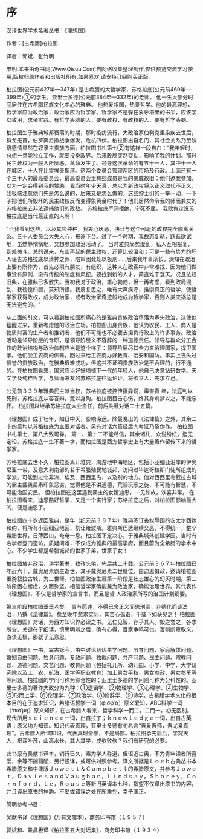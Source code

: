 # 序

汉译世界学术名著丛书：《理想国》 

作者：[古希腊]柏拉图 

译者：郭斌、张竹明 

申明:本书由奇书网(Www.Qisuu.Com)自网络收集整理制作,仅供预览交流学习使用,版权归原作者和出版社所有,如果喜欢,请支持订阅购买正版. 

柏拉图(公元前427年—347年)
是古希腊的大哲学家，苏格拉底(公元前469年—399年)①的学生，亚里士多德(公元前384年—332年)的老师。 
他一生大部分时间居住在古希腊民族文化中心的雅典。 
他热爱祖国，热爱哲学。他的最高理想，哲学家应为政治家，政治家应为哲学家。哲学家不是躲在象牙塔里的书呆，应该学以致用，求诸实践。有哲学头脑的人，要有政权，有政权的人，要有哲学头脑。 

柏拉图生于雅典城邦衰落的时期，那时疫疠流行，大政治家伯利克里染疾去世后，群龙无首，伯罗奔尼撒战争爆发，危机四伏。柏拉图出自名门，其社会关系乃至阶级感情显然在奴隶主贵族方面。柏拉图书札第七②有这样一段自白：“我年轻时，总想一旦能独立工作，就要投身政界。后来政局突然变动，影响了我的计划。那时民主政权为一般人所厌恶，革命发生了。领导这次革命的有五十一人，其中十一人在城区，十人在比雷埃夫斯港。这两个委员会管理两区的市场及行政。上面还有一个三十人的最高委员会，最高委员会里有些成员是我的亲戚故旧；他们邀我参加，以为一定会得到我的赞助。我当时年少天真，总以为新政权将以正义取代不正义，我极端注意他们先是怎么说的，后来又是怎么做的。这些绅士们的一举一动，一下子把他们所毁坏的民主政权反而变得象黄金时代了！他们居然命令我的师而兼友的苏格拉底去非法逮捕他们的政敌。
苏格拉底严词拒绝，宁死不屈。 
我敢肯定说苏格拉底是当代最正直的人啊！ 

“当我看到这些，以及其它种种，我衷心厌恶，决计与这个可耻的政权完全脱离关系。三十人委员会大失人心，被逐下台。过了一个时期，我故态复萌，跃跃欲试地，虽然静悄悄地，又想参加政治活动了。 
当时雅典局势混乱，私人互相报复，到处械斗。总的说来，东山再起的民主政权，还算比较温和；可是一些有势力的坏人诬告苏格拉底以渎神之罪，陪审团竟处以极刑……后来我年事渐长，深知在政治上要有所作为，首先必须有朋友，有组织，这种人在政客中非常难找，因为他们做事没有原则，没有传统的制度和风纪。要找到新的人才，简直难于登天。况且法规旧典，在雅典已多散失。当初我对于政治，雄心勃勃，但一再考虑，看到政局混乱，我徬徨四顾，莫知所措。我反复思之，唯有大声疾呼，推崇真正的哲学，使哲学家获得政权，成为政治家，或者政治家奇迹般地成为哲学家，否则人类灾祸总是无法避免的。“ 

从上面的引文，可以看到柏拉图所痛心的是雅典贵族政治堕落为寡头政治，这使他猛醒过来，重新考虑他的政治立场。柏拉图出身贵族，他认为农民、工人、商人是物质财富的生产者和推销者，他们不可能也不必要去担负行政上的许多事务。政治活动是领导阶层的专职，是领导阶层义不容辞的一种道德责任。领导与群众分工合作的政治结构与政治体制应当是这个样子：领导阶层尽其全力来治理国家，捍卫国家。他们受工农商的供养，回过来给工农商办好教育、治安和国防。事实上丧失过信誉的贵族政治，在雅典很难成功，但这并不证明贵族政治是不合理的，行不通的。在柏拉图看来，国家应当好好培植下一代的年轻人，他自己决意钻研数学、天文学及纯粹哲学，与师而兼友的苏格拉底往返论证，将欲立人，先求立己。 

公元前３３９年雅典民主派当权，苏格拉底被控传播异说，毒害青 
年，法庭判以死刑，苏格拉底从容答辩，竟以身殉。柏拉图目击心伤，终其身魂梦以之，不能忘怀。 
柏拉图以继承苏格拉底大业自任，前后共著对话二十五篇。 

《理想国》成于壮年，如日中天，影响深远。除最晚出的《法律篇》之外，其余二十四篇均以苏格拉底为主要对话者。另有对话六篇经后人考证乃系伪作。 
柏拉图书札第七、第八大致可靠。 
第一、第十二不能尽信，其余诸札，众说纷纭，迄无定论。苏格拉底一生不著一字，而柏拉图是西方哲学史上有大量著作留传下来的哲学家。 

苏格拉底去世不久，柏拉图离开雅典，周游地中海地区，包括小亚细亚沿岸的伊奥尼亚一带，及意大利南部的若干希腊殖民地城邦，访问过毕达哥拉斯门徒所组成的学派。可能到过北非洲、埃及、西西里岛，以及别的地方。他对西西里岛叙拉古城的霸主戴奥尼素印象恶劣，觉得他是不讲道德，荒淫玩乐之徒，不可能有智慧，不可能治国安民。 
但柏拉图在这里遇到霸主的女婿迪恩，一见如故，欢喜非常。 
在柏拉图看来，迪恩酷好哲学，又是一个实行家；苏格拉底之后，对柏拉图影响最大的，便是迪恩了。 

柏拉图四十岁返回雅典，是年（纪元前３８７年）雅典签订丧权辱国的安太尔西达和约，将所有小亚细亚地区，割让给波斯。雅典斯巴达继续交恶，不得统一，整个希腊世界，日薄西山，奄奄一息。柏拉图下定决心，于雅典城外创建学园。当时有名学者登门造访，质疑问难，不仅成为雅典的最高学府，而且蔚为全希腊的学术中心。不少学生都是希腊城邦的世家子弟，世家子女！ 

柏拉图放弃政治，讲学著书，孜孜忘倦，先后共二十载。公元前３６７年柏拉图已年近六十，戴奥尼素霸主逝世，其子戴奥尼素二世继位，由迪恩摄政，邀请柏拉图重游叙拉古城，为二世师。柏拉图政治生涯第一阶段是壮志雄心的幻灭时期。第二阶段困心衡虑，久而弥坚，相信哲学家确能兼为政治家，确能治理世界。其代表作《理想国》，不仅是哲学家的宣言书，而且是哲 
人政治家所写的治国计划纲要。 

第三阶段柏拉图垂垂老矣。 
事与愿违，不得已舍正义而思刑赏，弃德化而谈法治，乃撰《法律篇》。愈至晚年愈求实际，其苦心孤诣，千载下如获见之！ 
柏拉图《理想国》对话，为西方知识界必读之书。见仁见智，存乎其人。毁之誉之，各求所安。关键在于细读，慎思明辨之后，确有心得，百家争鸣可也。否则断章取义，游谈无根，那就了无意思。 

《理想国》一书，震古铄今，书中讨论到优生学问题、节育问题、家庭解体问题、婚姻自由问题、独身问题、专政问题、独裁问题、共产问题、民主问题、宗教问题、道德问题、文艺问题、教育问题（包括托儿所、幼儿园、小学、中学、大学研究院以及工、农、航海、医学等职业教育）加上男女平权、男女参政、男女参军等等问题。柏拉图的学问可称为综合性的；亚里士多德的学问则可称为分科性的。亚里士多德的著作大致分为九种：①逻辑学、②物理学、③心理学、④生物学、⑤形而上学、⑥伦理学、⑦政治学、⑧修辞学、⑨诗学。古希腊学术文化的根本目的在于追求知识，希腊语哲学一词（φισφ′α）原义爱知，ABC科学一词（‘πισ′μη）原义知识，在古希腊人看来，哲学科学一而二，二而一，初无区别。现代所用ｓｃｉｅｎｃｅ一词，出自拉丁；ｋｎｏｗｌｅｄｇｅ一词，出自古英语；原义均为知识。知识代表真理，亚里士多德有句名言“吾爱吾师，吾尤爱真理”。古希腊人所谓知识，代表真理全部，不是局部。柏拉图承先启后，学究天人，根深叶茂，山高水长，其人其学，成欤败欤？我们有研究的必要。 

此书原有吴献书译本，销行已久，素为学人称道，但语近古奥，不为青年读者所喜爱，余等不揣翦陋，另行迻译，或可供对照参考。译文所据是Ｌｏｅｂ古典丛书本希腊原文和牛津版Ｊｏｗｅｔｔ＆Ｃａｍｐｂｅｌｌ的希腊原文，并参考Ｊｏｗｅｔ，ＤａｖｉｅｓａｎｄＶａｕｇｈａｎ，Ｌｉｎｄｓａｙ，Ｓｈｏｒｅｙ，Ｃｏｒｎｆｏｒｄ，Ｌｅ，Ｒｏｕｓｅ等新旧英译本七种，指望不仅译出原书的内容， 
并且译出原书的神韵。不妥或错误之处在所难免，幸予匡正。 

简明参考书目：

吴献书译《理想国》(万有文库本)，商务印书馆（１９５７） 

郭斌和、景昌极译《柏拉图五大对话集》，商务印书馆（１９３４） 


